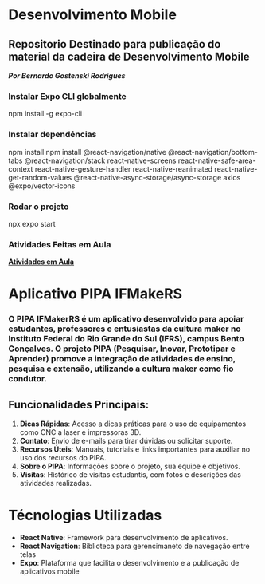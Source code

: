 # Desenvolvimento Mobile
## Repositorio Destinado para publicação do material da cadeira de Desenvolvimento Mobile
***Por Bernardo Gostenski Rodrigues***


### Instalar Expo CLI globalmente
npm install -g expo-cli


### Instalar dependências
npm install
npm install @react-navigation/native @react-navigation/bottom-tabs @react-navigation/stack react-native-screens react-native-safe-area-context react-native-gesture-handler react-native-reanimated react-native-get-random-values @react-native-async-storage/async-storage axios @expo/vector-icons

### Rodar o projeto
npx expo start


### Atividades Feitas em Aula
**[Atividades em Aula](_AtividadesAula)**

# Aplicativo PIPA IFMakeRS
### **O PIPA IFMakerRS é um aplicativo desenvolvido para apoiar estudantes, professores e entusiastas da cultura maker no Instituto Federal do Rio Grande do Sul (IFRS), campus Bento Gonçalves. O projeto PIPA (Pesquisar, Inovar, Prototipar e Aprender) promove a integração de atividades de ensino, pesquisa e extensão, utilizando a cultura maker como fio condutor.**

## Funcionalidades Principais:
1. **Dicas Rápidas**: Acesso a dicas práticas para o uso de equipamentos como CNC a laser e impressoras 3D.
2. **Contato**: Envio de e-mails para tirar dúvidas ou solicitar suporte.
3. **Recursos Úteis**: Manuais, tutoriais e links importantes para auxiliar no uso dos recursos do PIPA.
4. **Sobre o PIPA**: Informações sobre o projeto, sua equipe e objetivos.
5. **Visitas**: Histórico de visitas estudantis, com fotos e descrições das atividades realizadas.

# Técnologias Utilizadas
- **React Native**: Framework para desenvolvimento de aplicativos.
- **React Navigation**: Biblioteca para gerencimaneto de navegação entre telas
- **Expo**: Plataforma que facilita o desenvolvimento e a publicação de aplicativos mobile